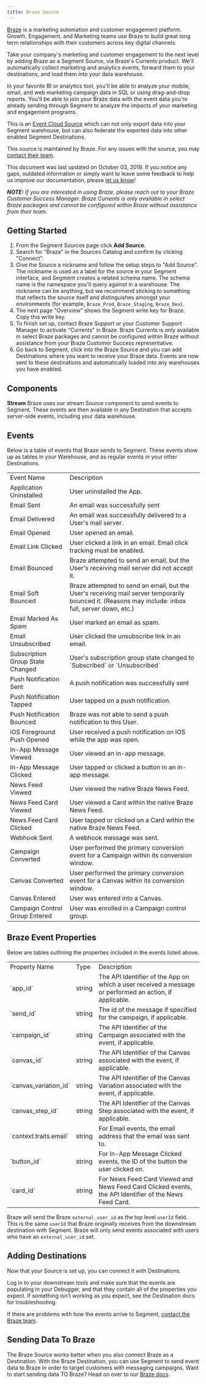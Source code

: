 ```yaml
---
title: Braze Source
---
```


[Braze](https://www.braze.com/?utm_source=segmentio&utm_medium=docs&utm_campaign=partners) is a marketing automation and customer engagement platform. Growth, Engagement, and Marketing teams use Braze to build great long term relationships with their customers across key digital channels.

Take your company's marketing and customer engagement to the next level by adding Braze as a Segment Source, via Braze's Currents product. We'll automatically collect marketing and analytics events, forward them to your destinations, and load them into your data warehouse.

In your favorite BI or analytics tool, you'll be able to analyze your mobile, email, and web marketing campaign data in SQL or using drag-and-drop reports. You'll be able to join your Braze data with the event data you're already sending through Segment to analyze the impacts of your marketing and engagement programs.

This is an [Event Cloud Source](https://segment.com/docs/connections/sources/#event-cloud-sources) which can not only export data into your Segment warehouse, but can also federate the exported data into other enabled Segment Destinations.

This source is maintained by Braze. For any issues with the source, you may [contact their team](https://www.braze.com/docs/support_contact/).

This document was last updated on October 03, 2019. If you notice any gaps, outdated information or simply want to leave some feedback to help us improve our documentation, please [let us know](https://segment.com/help/contact)!

_**NOTE:** If you are interested in using Braze, please reach out to your Braze Customer Success Manager. Braze Currents is only available in select Braze packages and cannot be configured within Braze without assistance from their team._

## Getting Started

1. From the Segment Sources page click **Add Source**.
2. Search for "Braze" in the Sources Catalog and confirm by clicking "Connect".
3. Give the Source a nickname and follow the setup steps to "Add Source".
   The nickname is used as a label for the source in your Segment interface, and Segment creates a related schema name. The schema name is the namespace you'll query against in a warehouse. The nickname can be anything, but we recommend sticking to something that reflects the source itself and distinguishes amongst your environments (for example, `Braze_Prod`, `Braze_Staging`, `Braze_Dev`).
4. The next page "Overview" shows the Segment write key for Braze. Copy this write key.
5. To finish set up, contact Braze Support or your Customer Support Manager to activate "Currents" in Braze.
   Braze Currents is only available in select Braze packages and cannot be configured within Braze without assistance from your Braze Customer Success representative.
6. Go back to Segment, click into the Braze Source and you can add Destinations where you want to receive your Braze data.
   Events are now sent to these destinations and automatically loaded into any warehouses you have enabled.

## Components
**Stream**
Braze uses our stream Source component to send events to Segment. These events are then available in any Destination that accepts server-side events, including your data warehouse.

## Events

Below is a table of events that Braze sends to Segment. These events show up as tables in your Warehouse, and as regular events in your other Destinations.

<table>
  <tr>
   <td>Event Name</td>
   <td>Description</td>
  </tr>
  <tr>
   <td>Application Uninstalled</td>
   <td>User uninstalled the App.</td>
  </tr>
   <tr>
   <td>Email Sent</td>
   <td>An email was successfully sent</td>
  </tr>
  <tr>
   <td>Email Delivered</td>
   <td>An email was successfully delivered to a User's mail server.</td>
  </tr>
  <tr>
   <td>Email Opened</td>
   <td>User opened an email.</td>
  </tr>
  <tr>
   <td>Email Link Clicked</td>
   <td>User clicked a link in an email. Email click tracking must be enabled.</td>
  </tr>
  <tr>
   <td>Email Bounced</td>
   <td>Braze attempted to send an email, but the User's receiving mail server did not accept it.</td>
  </tr>
  <tr>
   <td>Email Soft Bounced</td>
   <td>Braze attempted to send an email, but the User's receiving mail server temporarily bounced it. (Reasons may include: inbox full, server down, etc.)</td>
  </tr>
  <tr>
   <td>Email Marked As Spam</td>
   <td>User marked an email as spam.</td>
  </tr>
  <tr>
   <td>Email Unsubscribed</td>
   <td>User clicked the unsubscribe link in an email.</td>
  </tr>
  <tr>
   <td>Subscription Group State Changed</td>
   <td>User's subscription group state changed to `Subscribed` or `Unsubscribed`</td>
  </tr>
  <tr>
   <td>Push Notification Sent</td>
   <td>A push notification was successfully sent</td>
  </tr>
  <tr>
   <td>Push Notification Tapped</td>
   <td>User tapped on a push notification.</td>
  </tr>
  <tr>
   <td>Push Notification Bounced</td>
   <td>Braze was not able to send a push notification to this User.</td>
  </tr>
  <tr>
   <td>iOS Foreground Push Opened</td>
   <td>User received a push notification on iOS while the app was open.</td>
  </tr>
  <tr>
   <td>In-App Message Viewed</td>
   <td>User viewed an in-app message.</td>
  </tr>
  <tr>
   <td>In-App Message Clicked</td>
   <td>User tapped or clicked a button in an in-app message.</td>
  </tr>
  <tr>
   <td>News Feed Viewed</td>
   <td>User viewed the native Braze News Feed.</td>
  </tr>
  <tr>
   <td>News Feed Card Viewed</td>
   <td>User viewed a Card within the native Braze News Feed.</td>
  </tr>
  <tr>
   <td>News Feed Card Clicked</td>
   <td>User tapped or clicked on a Card within the native Braze News Feed.</td>
  </tr>
  <tr>
   <td>Webhook Sent</td>
   <td>A webhook message was sent.</td>
  </tr>
  <tr>
   <td>Campaign Converted</td>
   <td>User performed the primary conversion event for a Campaign within its conversion window.</td>
  </tr>
  <tr>
   <td>Canvas Converted</td>
   <td>User performed the primary conversion event for a Canvas within its conversion window.</td>
  </tr>
  <tr>
   <td>Canvas Entered</td>
   <td>User was entered into a Canvas.</td>
  </tr>
  <tr>
   <td>Campaign Control Group Entered</td>
   <td>User was enrolled in a Campaign control group.</td>
  </tr>
</table>

## Braze Event Properties

Below are tables outlining the properties included in the events listed above.

<table>
  <tr>
   <td>Property Name</td>
   <td>Type</td>
   <td>Description</td>
  </tr>
  <tr>
   <td>`app_id`</td>
   <td>string</td>
   <td>The API Identifier of the App on which a user received a message or performed an action, if applicable.</td>
  </tr>
  <tr>
   <td>`send_id`</td>
   <td>string</td>
   <td>The id of the message if specified for the campaign, if applicable.</td>
  </tr>
  <tr>
   <td>`campaign_id`</td>
   <td>string</td>
   <td>The API Identifier of the Campaign associated with the event, if applicable.</td>
  </tr>
  <tr>
   <td>`canvas_id`</td>
   <td>string</td>
   <td>The API Identifier of the Canvas associated with the event, if applicable.</td>
  </tr>
  <tr>
   <td>`canvas_variation_id`</td>
   <td>string</td>
   <td>The API Identifier of the Canvas Variation associated with the event, if applicable.</td>
  </tr>
  <tr>
   <td>`canvas_step_id`</td>
   <td>string</td>
   <td>The API Identifier of the Canvas Step associated with the event, if applicable.</td>
  </tr>
  <tr>
   <td>`context.traits.email`</td>
   <td>string</td>
   <td>For Email events, the email address that the email was sent to.</td>
  </tr>
  <tr>
   <td>`button_id`</td>
   <td>string</td>
   <td>For In-App Message Clicked events, the ID of the button the user clicked on.</td>
  </tr>
  <tr>
   <td>`card_id`</td>
   <td>string</td>
   <td>For News Feed Card Viewed and News Feed Card Clicked events, the API Identifier of the News Feed Card.</td>
  </tr>
</table>

Braze will send the Braze `external_user_id` as the top level `userId` field. This is the same `userId` that Braze originally receives from the downstream destination with Segment. Braze will only send events associated with users who have an `external_user_id` set.

## Adding Destinations

Now that your Source is set up, you can connect it with Destinations.

Log in to your downstream tools and make sure that the events are populating in your Debugger, and that they contain all of the properties you expect. If something isn't working as you expect, see the Destination docs for troubleshooting.

If there are problems with how the events arrive to Segment, [contact the Braze team](https://www.braze.com/docs/support_contact/).

## Sending Data To Braze

The Braze Source works better when you also connect Braze as a Destination. With the Braze Destination, you can use Segment to send event data to Braze in order to target customers with messaging campaigns. Want to start sending data TO Braze? Head on over to our [Braze docs](https://segment.com/docs/connections/destinations/catalog/braze/).
